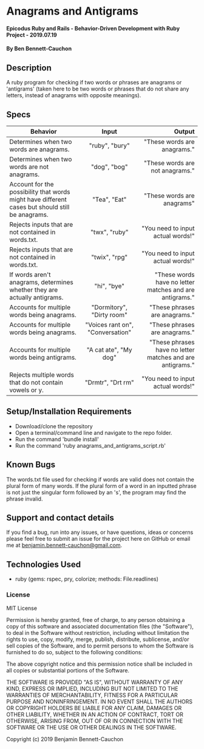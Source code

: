 # Anagrams and Antigrams

#### Epicodus Ruby and Rails - Behavior-Driven Development with Ruby Project - 2019.07.19

#### By Ben Bennett-Cauchon

## Description

A ruby program for checking if two words or phrases are anagrams or 'antigrams' (taken here to be two words or phrases that do not share any letters, instead of anagrams with opposite meanings).

## Specs

| Behavior | Input | Output |
| ------------- |:-------------:| -----:|
| Determines when two words are anagrams. | "ruby", "bury" | "These words are anagrams." |
| Determines when two words are not anagrams. | "dog", "bog" | "These words are not anagrams." |
| Account for the possibility that words might have different cases but should still be anagrams. | "Tea", "Eat" | "These words are anagrams" |
| Rejects inputs that are not contained in words.txt. | "twx", "ruby" | "You need to input actual words!" |
| Rejects inputs that are not contained in words.txt. | "twix", "rpg" | "You need to input actual words!" |
| If words aren't anagrams, determines whether they are actually antigrams. | "hi", "bye" | "These words have no letter matches and are antigrams." |
| Accounts for multiple words being anagrams. | "Dormitory", "Dirty room" | "These phrases are anagrams." |
| Accounts for multiple words being anagrams. | "Voices rant on", "Conversation" | "These phrases are anagrams." |
| Accounts for multiple words being antigrams. | "A cat ate", "My dog" | "These phrases have no letter matches and are antigrams." |
| Rejects multiple words that do not contain vowels or y. | "Drmtr", "Drt rm" | "You need to input actual words!" |


## Setup/Installation Requirements

* Download/clone the repository
* Open a terminal/command line and navigate to the repo folder.
* Run the command 'bundle install'
* Run the command 'ruby anagrams_and_antigrams_script.rb'

## Known Bugs

The words.txt file used for checking if words are valid does not contain the plural form of many words. If the plural form of a word in an inputted phrase is not just the singular form followed by an 's', the program may find the phrase invalid.

## Support and contact details

If you find a bug, run into any issues, or have questions, ideas or concerns please feel free to submit an issue for the project here on GitHub or email me at benjamin.bennett-cauchon@gmail.com.

## Technologies Used

* ruby (gems: rspec, pry, colorize; methods: File.readlines) 

### License

MIT License

Permission is hereby granted, free of charge, to any person obtaining a copy of this software and associated documentation files (the "Software"), to deal in the Software without restriction, including without limitation the rights to use, copy, modify, merge, publish, distribute, sublicense, and/or sell copies of the Software, and to permit persons to whom the Software is furnished to do so, subject to the following conditions:

The above copyright notice and this permission notice shall be included in all copies or substantial portions of the Software.

THE SOFTWARE IS PROVIDED "AS IS", WITHOUT WARRANTY OF ANY KIND, EXPRESS OR IMPLIED, INCLUDING BUT NOT LIMITED TO THE WARRANTIES OF MERCHANTABILITY, FITNESS FOR A PARTICULAR PURPOSE AND NONINFRINGEMENT. IN NO EVENT SHALL THE AUTHORS OR COPYRIGHT HOLDERS BE LIABLE FOR ANY CLAIM, DAMAGES OR OTHER LIABILITY, WHETHER IN AN ACTION OF CONTRACT, TORT OR OTHERWISE, ARISING FROM, OUT OF OR IN CONNECTION WITH THE SOFTWARE OR THE USE OR OTHER DEALINGS IN THE SOFTWARE.

Copyright (c) 2019 Benjamin Bennett-Cauchon
